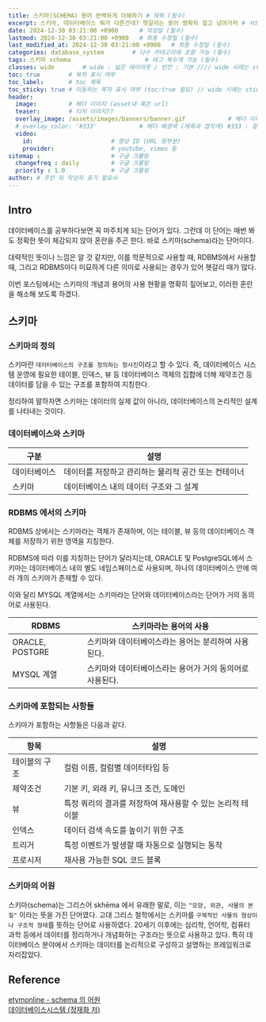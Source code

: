 ```yaml
---
title: 스키마(SCHEMA) 용어 완벽하게 이해하기 # 제목 (필수)
excerpt: 스키마, 데이터베이스 뭐가 다른건데? 헷갈리는 용어 명확히 짚고 넘어가자 # 서브 타이틀이자 meta description (필수)
date: 2024-12-30 03:21:00 +0900      # 작성일 (필수)
lastmod: 2024-12-30 03:21:00 +0900   # 최종 수정일 (필수)
last_modified_at: 2024-12-30 03:21:00 +0900   # 최종 수정일 (필수)
categories: database_system        # 다수 카테고리에 포함 가능 (필수)
tags: 스키마 schema                     # 태그 복수개 가능 (필수)
classes: wide        # wide : 넓은 레이아웃 / 빈칸 : 기본 //// wide 시에는 sticky toc 불가
toc: true        # 목차 표시 여부
toc_label:       # toc 제목
toc_sticky: true # 이동하는 목차 표시 여부 (toc:true 필요) // wide 시에는 sticky toc 불가
header: 
  image:         # 헤더 이미지 (asset내 혹은 url)
  teaser:        # 티저 이미지??
  overlay_image: /assets/images/banners/banner.gif            # 헤더 이미지 (제목과 겹치게)
  # overlay_color: '#333'            # 헤더 배경색 (제목과 겹치게) #333 : 짙은 회색 (필수)
  video:
    id:                      # 영상 ID (URL 뒷부분)
    provider:                # youtube, vimeo 등
sitemap :                    # 구글 크롤링
  changefreq : daily         # 구글 크롤링
  priority : 1.0             # 구글 크롤링
author: # 주인 외 작성자 표기 필요시
---
```

<!--postNo: 20241230_002-->

## Intro  

데이터베이스를 공부하다보면 꼭 마주치게 되는 단어가 있다. 그런데 이 단어는 매번 봐도 정확한 뜻이 체감되지 않아 혼란을 주곤 한다. 바로 스키마(schema)라는 단어이다.  

대략적인 뜻이나 느낌은 알 것 같지만, 이를 학문적으로 사용할 때, RDBMS에서 사용할 때, 그리고 RDBMS마다 미묘하게 다른 의미로 사용되는 경우가 있어 헷갈리 때가 많다.  

이번 포스팅에서는 스키마의 개념과 용어의 사용 현황을 명확히 짚어보고, 이러한 혼란을 해소해 보도록 하겠다.  

## 스키마  

### 스키마의 정의  

스키마란 `데이터베이스의 구조를 정의하는 청사진`이라고 할 수 있다. 즉, 데이터베이스 시스템 운영에 필요한 테이블, 인덱스, 뷰 등 데이터베이스 객체의 집합에 더해 제약조건 등 데이터를 담을 수 있는 구조를 포함하여 지칭한다.  

정리하여 말하자면 스키마는 데이터의 실제 값이 아니라, 데이터베이스의 논리적인 설계를 나타내는 것이다.  

### 데이터베이스와 스키마  

|구분|설명|
|---|---|
|데이터베이스|데이터를 저장하고 관리하는 물리적 공간 또는 컨테이너|
|스키마|데이터베이스 내의 데이터 구조와 그 설계|

### RDBMS 에서의 스키마  

RDBMS 상에서는 스키마라는 객체가 존재하며, 이는 테이블, 뷰 등의 데이터베이스 객체를 저장하기 위한 영역을 지칭한다.

RDBMS에 따라 이를 지칭하는 단어가 달라지는데, ORACLE 및 PostgreSQL에서 스키마는 데이터베이스 내의 별도 네임스페이스로 사용되며, 하나의 데이터베이스 안에 여러 개의 스키마가 존재할 수 있다.  

이와 달리 MYSQL 계열에서는 스키마라는 단어와 데이터베이스라는 단어가 거의 동의어로 사용된다.  

|RDBMS|스키마라는 용어의 사용|
|---|---|
|ORACLE, POSTGRE|스키마와 데이터베이스라는 용어는 분리하여 사용된다.|
|MYSQL 계열|스키마와 데이터베이스라는 용어가 거의 동의어로 사용된다.|

### 스키마에 포함되는 사항들  

스키마가 포함하는 사항들은 다음과 같다.  

|항목|설명|
|---|---|
|테이블의 구조|컬럼 이름, 컬럼별 데이터타입 등|
|제약조건|기본 키, 외래 키, 유니크 조건, 도메인|
|뷰|특정 쿼리의 결과를 저장하여 재사용할 수 있는 논리적 테이블|
|인덱스|데이터 검색 속도를 높이기 위한 구조|
|트리거|특정 이벤트가 발생할 때 자동으로 실행되는 동작|
|프로시저|재사용 가능한 SQL 코드 블록|

### 스키마의 어원  

스키마(schema)는 그리스어 skhēma 에서 유래한 말로, 이는 `"모양, 외관, 사물의 본질"` 이라는 뜻을 가진 단어였다. 고대 그리스 철학에서는 스키마를 `구체적인 사물의 형상이나 구조적 형태`를 뜻하는 단어로 사용하였다. 20세기 이후에는 심리학, 언어학, 컴퓨터 과학 등에서 데이터를 정리하거나 개념화하는 구조라는 뜻으로 사용하고 있다. 특히 데이터베이스 분야에서 스키마는 데이터를 논리적으로 구성하고 설명하는 프레임워크로 자리잡았다.  


## Reference  

[etymonline - schema 의 어원](https://www.etymonline.com/word/schema#etymonline_v_37688)  
[데이터베이스시스템 (정재화 저)](https://search.shopping.naver.com/book/catalog/3247843974)  